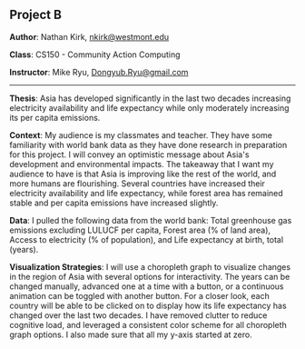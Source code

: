 ## Project B

**Author**: Nathan Kirk, nkirk@westmont.edu

**Class**: CS150 - Community Action Computing

**Instructor**: Mike Ryu, Dongyub.Ryu@gmail.com

---
**Thesis**: Asia has developed significantly in the last two decades increasing electricity
availability and life expectancy while only moderately increasing its per capita emissions.

**Context**: My audience is my classmates and teacher. They have some familiarity
with world bank data as they have done research in preparation for this project. I will convey 
an optimistic message about Asia's development and environmental impacts. The takeaway that I want
my audience to have is that Asia is improving like the rest of the world, and more humans are flourishing. Several countries
have increased their electricity availability and life expectancy, while forest area has remained stable and per capita
emissions have increased slightly.

**Data**: I pulled the following data from the world bank: Total greenhouse gas emissions excluding LULUCF per capita,
Forest area (% of land area), Access to electricity (% of population), and Life expectancy at birth, total (years).

**Visualization Strategies**: I will use a choropleth graph to visualize changes in the region of Asia with several
options for interactivity. The years can be changed manually, advanced one at a time with a button, or a continuous animation
can be toggled with another button. For a closer look, each country will be able to be clicked on to display how its
life expectancy has changed over the last two decades. I have removed clutter to reduce cognitive load, and leveraged a
consistent  color scheme for all choropleth graph options. I also made sure that all my y-axis started at zero.